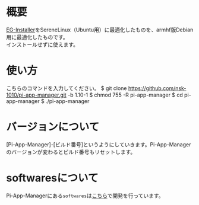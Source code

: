 # 概要
[EG-Installer](https://github.com/Hayao0819/EG-Installer)をSereneLinux（Ubuntu用）に最適化したものを、armhf版Debian用に最適化したものです。  
インストールせずに使えます。

# 使い方
こちらのコマンドを入力してください。
    $ git clone https://github.com/nsk-1010/pi-app-manager.git -b 1.10-1
    $ chmod 755 -R pi-app-manager
    $ cd pi-app-manager
    $ ./pi-app-manager

# バージョンについて
[Pi-App-Manager]-[ビルド番号]というようにしていきます。Pi-App-Managerのバージョンが変わるとビルド番号もリセットします。

# softwaresについて
Pi-App-Managerにある`softwares`は[こちら](https://github.com/NSK-1010/pi-app-manager-scripts-buster)で開発を行っています。
